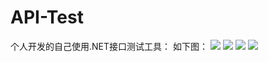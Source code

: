 # API-Test 
个人开发的自己使用.NET接口测试工具：
如下图：
![](http://upload-images.jianshu.io/upload_images/8030866-23804ea6cc548fa8.png?imageMogr2/auto-orient/strip%7CimageView2/2/w/1240)
![](http://upload-images.jianshu.io/upload_images/8030866-147f12e07cd647d7.png?imageMogr2/auto-orient/strip%7CimageView2/2/w/1240)
![](http://upload-images.jianshu.io/upload_images/8030866-b12aef101d062f05.png?imageMogr2/auto-orient/strip%7CimageView2/2/w/1240)
![](http://upload-images.jianshu.io/upload_images/8030866-e93a623b74063b28.png?imageMogr2/auto-orient/strip%7CimageView2/2/w/1240)
